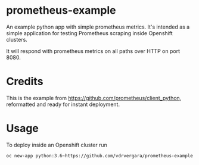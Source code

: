 # prometheus-example
An example python app with simple prometheus metrics. It's intended as a simple application for testing Prometheus scraping inside Openshift clusters.

It will respond with prometheus metrics on all paths over HTTP on port 8080.

# Credits
This is the example from https://github.com/prometheus/client_python, reformatted and ready for instant deployment.

# Usage
To deploy inside an Openshift cluster run
```
oc new-app python:3.6~https://github.com/vdrvergara/prometheus-example
```

